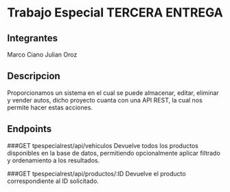 # Trabajo Especial TERCERA ENTREGA

## Integrantes
  Marco Ciano
  Julian Oroz

## Descripcion
  Proporcionamos un sistema en el cual se puede almacenar, editar, eliminar y vender 
  autos, dicho proyecto cuanta con una API REST, la cual nos permite hacer estas acciones.

## Endpoints

###GET tpespecialrest/api/vehiculos
  Devuelve todos los productos disponibles en la base de datos, permitiendo opcionalmente aplicar filtrado y ordenamiento a los resultados.

###GET tpespecialrest/api/productos/:ID
Devuelve el producto correspondiente al ID solicitado.
